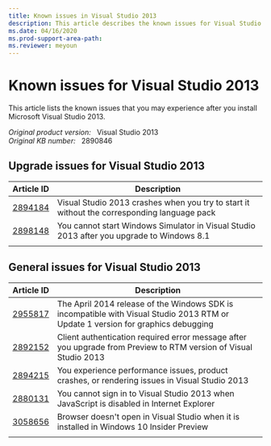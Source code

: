 ```yaml
---
title: Known issues in Visual Studio 2013
description: This article describes the known issues for Visual Studio 2013.
ms.date: 04/16/2020
ms.prod-support-area-path: 
ms.reviewer: meyoun
---
```

# Known issues for Visual Studio 2013

This article lists the known issues that you may experience after you install Microsoft Visual Studio 2013.

_Original product version:_ &nbsp; Visual Studio 2013  
_Original KB number:_ &nbsp; 2890846

## Upgrade issues for Visual Studio 2013

|Article ID|Description|
|--|--|
|[2894184](https://support.microsoft.com/help/2894184)|Visual Studio 2013 crashes when you try to start it without the corresponding language pack|
|[2898148](https://support.microsoft.com/help/2898148)|You cannot start Windows Simulator in Visual Studio 2013 after you upgrade to Windows 8.1|
|||

## General issues for Visual Studio 2013

|Article ID|Description|
|--|--|
|[2955817](https://support.microsoft.com/help/2955817)|The April 2014 release of the Windows SDK is incompatible with Visual Studio 2013 RTM or Update 1 version for graphics debugging|
|[2892152](https://support.microsoft.com/help/2892152)|Client authentication required error message after you upgrade from Preview to RTM version of Visual Studio 2013|
|[2894215](https://support.microsoft.com/help/2894215)|You experience performance issues, product crashes, or rendering issues in Visual Studio 2013|
|[2880131](https://support.microsoft.com/help/2880131)|You cannot sign in to Visual Studio 2013 when JavaScript is disabled in Internet Explorer|
|[3058656](https://support.microsoft.com/help/3058656)|Browser doesn't open in Visual Studio when it is installed in Windows 10 Insider Preview|
|||
